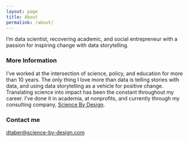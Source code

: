 ```yaml
---
layout: page
title: About
permalink: /about/
---
```


I’m data scientist, recovering academic, and social entrepreneur with a passion for inspiring change with data storytelling.

### More Information

I’ve worked at the intersection of science, policy, and education for more than 10 years. The only thing I love more than data is telling stories with data, and using data storytelling as a vehicle for positive change. Translating science into impact has been the constant throughout my career. I’ve done it in academia, at nonprofits, and currently through my consulting company, [Science By Design](https://www.science-by-design.com/). 

### Contact me

[dtaber@science-by-design.com](mailto:dtaber@science-by-design.com)